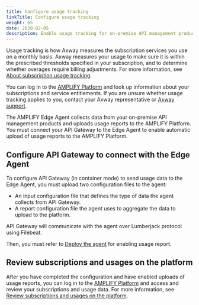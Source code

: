 ```yaml
---
title: Configure usage tracking
linkTitle: Configure usage tracking
weight: 65
date: 2020-02-05
description: Enable usage tracking for on-premise API management products purchased on a subscription basis.
---
```


Usage tracking is how Axway measures the subscription services you use on a monthly basis. Axway measures your usage to make sure it is within the prescribed thresholds specified in your subscription, and to determine whether overages require billing adjustments. For more information, see [About subscription usage tracking](https://docs.axway.com/bundle/subusage_en/page/about_subscription_usage_tracking.html).

You can log in to the [AMPLIFY Platform](https://platform.axway.com/) and look up information about your subscriptions and service entitlements. If you are unsure whether usage tracking applies to you, contact your Axway representative or [Axway support](https://support.axway.com/).

The AMPLIFY Edge Agent collects data from your on-premise API management products and uploads usage reports to the AMPLIFY Platform. You must connect your API Gateway to the Edge Agent to enable automatic upload of usage reports to the AMPLIFY Platform.

<!-- 
Ask the product team:
- what data is the input configuration file consuming from your product
- what aggregated data is the agent generating for the product
- can the user use these files as-is or must edit them
-->

## Configure API Gateway to connect with the Edge Agent

To configure API Gateway (in container mode) to send usage data to the Edge Agent, you must upload two configuration files to the agent:

* An input configuration file that defines the type of data the agent collects from API Gateway.
* A report configuration file the agent uses to aggregate the data to upload to the platform.

API Gateway will communicate with the agent over Lumberjack protocol using Filebeat.

Then, you must refer to [Deploy the agent](https://docs.axway.com/bundle/subusage_en/page/deploy_the_agent.html) for enabling usage report.

<!--
1. Go to [Axway support](https://support.axway.com/) and download the configuration files for API Gateway:

    * file 1: description
    * file 2: description

2. Extract the zip locally.
3. Upload the `<placeholder>.json` file from the package to the `<Edge_Agent_install_dir>/aggregator/usage_tracking/conf/agent/aggregation` directory.
4. Upload the `<placeholder>.json` file from the package to the `<Edge_Agent_install_dir>/conf/agent/report` directory.
5. Edit the `report configuration` file, and add the environment ID associated with your organization on the AMPLIFY Platform.
6. Restart the Edge Agent.
-->

<!-- is the the Lumberjack content in the generic doc is sufficient for your product? https://docs.axway.com/bundle/subusage_en/page/secure_the_connection_with_the_agent.html
-- >

<!-- If your product uses QLT, You will have to get the specifics from your team about how to set up communication with the agent over QLT -->

## Review subscriptions and usages on the platform

After you have completed the configuration and have enabled uploads of usage reports, you can log in to the [AMPLIFY Platform](https://platform.axway.com/) and access and review your subscriptions and usage data. For more information, see [Review subscriptions and usages on the platform](https://docs.axway.com/bundle/subusage_en/page/review_subscriptions_and_usages_on_the_platform.html).
